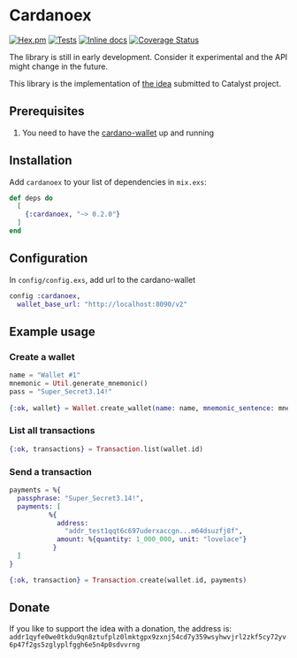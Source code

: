 # Cardanoex

[![Hex.pm](https://img.shields.io/hexpm/v/cardanoex.svg)](https://hex.pm/packages/cardanoex)
[![Tests](https://github.com/ricn/cardanoex/actions/workflows/elixir.yml/badge.svg)](https://github.com/ricn/cardanoex/actions/workflows/elixir.yml)
[![Inline docs](http://inch-ci.org/github/ricn/cardanoex.svg?branch=master)](http://inch-ci.org/github/ricn/cardanoex)
[![Coverage Status](https://coveralls.io/repos/github/ricn/cardanoex/badge.svg?branch=master)](https://coveralls.io/github/ricn/cardanoex?branch=master)

The library is still in early development. Consider it experimental and the API might change in the future.

This library is the implementation of [the idea](https://cardano.ideascale.com/a/dtd/Elixir-library/350635-48088) submitted to Catalyst project.

## Prerequisites

1. You need to have the [cardano-wallet](https://github.com/input-output-hk/cardano-wallet) up and running

## Installation

Add `cardanoex` to your list of dependencies in `mix.exs`:

```elixir
def deps do
  [
    {:cardanoex, "~> 0.2.0"}
  ]
end
```

## Configuration
In `config/config.exs`, add url to the cardano-wallet

```elixir
config :cardanoex,
  wallet_base_url: "http://localhost:8090/v2"
```

## Example usage

### Create a wallet
```elixir
name = "Wallet #1"
mnemonic = Util.generate_mnemonic()
pass = "Super_Secret3.14!"
    
{:ok, wallet} = Wallet.create_wallet(name: name, mnemonic_sentence: mnemonic, passphrase: pass)
```
### List all transactions
```elixir
{:ok, transactions} = Transaction.list(wallet.id)
```
### Send a transaction
```elixir
payments = %{
  passphrase: "Super_Secret3.14!",
  payments: [
          %{
            address:
              "addr_test1qqt6c697uderxaccgn...m64dsuzfj8f",
            amount: %{quantity: 1_000_000, unit: "lovelace"}
           }
  ]
}

{:ok, transaction} = Transaction.create(wallet.id, payments)
```


## Donate

If you like to support the idea with a donation, the address is:
`addr1qyfe0we0tkdu9qn8ztufplz0lmktgpx9zxnj54cd7y359wsyhwvjrl2zkf5cy72yv6p47f2gs5zglyplfggh6e5n4p0sdvvrng`